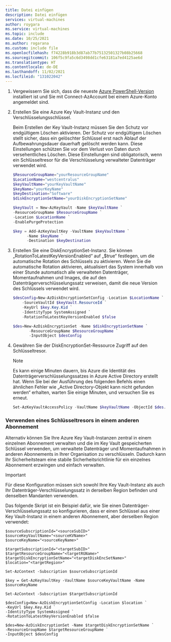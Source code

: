```yaml
---
title: Datei einfügen
description: Datei einfügen
services: virtual-machines
author: roygara
ms.service: virtual-machines
ms.topic: include
ms.date: 10/25/2021
ms.author: rogarana
ms.custom: include file
ms.openlocfilehash: f74228b918b3d87ab77b75132501327b08b25668
ms.sourcegitcommit: 106f5c9fa5c6d3498dd1cfe63181a7ed4125ae6d
ms.translationtype: HT
ms.contentlocale: de-DE
ms.lasthandoff: 11/02/2021
ms.locfileid: "131022042"
---
```

1. Vergewissern Sie sich, dass die neueste [Azure PowerShell-Version](/powershell/azure/install-az-ps) installiert ist und Sie mit Connect-AzAccount bei einem Azure-Konto angemeldet sind.

1. Erstellen Sie eine Azure Key Vault-Instanz und den Verschlüsselungsschlüssel.

    Beim Erstellen der Key Vault-Instanz müssen Sie den Schutz vor endgültigem Löschen aktivieren. Der Schutz vor endgültigem Löschen stellt sicher, dass ein gelöschter Schlüssel erst nach Ablauf der Aufbewahrungsdauer dauerhaft gelöscht werden kann. Diese Einstellungen schützen Sie vor dem Verlust von Daten durch versehentliches Löschen. Diese Einstellungen sind obligatorisch, wenn ein Schlüsseltresor für die Verschlüsselung verwalteter Datenträger verwendet wird.
    
    ```powershell
    $ResourceGroupName="yourResourceGroupName"
    $LocationName="westcentralus"
    $keyVaultName="yourKeyVaultName"
    $keyName="yourKeyName"
    $keyDestination="Software"
    $diskEncryptionSetName="yourDiskEncryptionSetName"

    $keyVault = New-AzKeyVault -Name $keyVaultName `
    -ResourceGroupName $ResourceGroupName `
    -Location $LocationName `
    -EnablePurgeProtection

    $key = Add-AzKeyVaultKey -VaultName $keyVaultName `
          -Name $keyName `
          -Destination $keyDestination 
    ```

1.    Erstellen Sie eine DiskEncryptionSet-Instanz. Sie können „RotationToLatestKeyVersionEnabled“ auf „$true“ festlegen, um die automatische Rotation des Schlüssels zu aktivieren. Wenn Sie die automatische Rotation aktivieren, aktualisiert das System innerhalb von einer Stunde automatisch alle verwalteten Datenträger, Momentaufnahmen und Images, die auf den Datenträgerverschlüsselungssatz verweisen, damit die neue Version des Schlüssels verwendet wird.  
    
        ```powershell
      $desConfig=New-AzDiskEncryptionSetConfig -Location $LocationName `
            -SourceVaultId $keyVault.ResourceId `
            -KeyUrl $key.Key.Kid `
            -IdentityType SystemAssigned `
            -RotationToLatestKeyVersionEnabled $false

       $des=New-AzDiskEncryptionSet -Name $diskEncryptionSetName `
               -ResourceGroupName $ResourceGroupName `
               -InputObject $desConfig
        ```

1.    Gewähren Sie der DiskEncryptionSet-Ressource Zugriff auf den Schlüsseltresor.

        > [!NOTE]
        > Es kann einige Minuten dauern, bis Azure die Identität des Datenträgerverschlüsselungssatzes in Azure Active Directory erstellt hat. Wenn Sie bei der Ausführung des folgenden Befehls einen ähnlichen Fehler wie „Active Directory-Objekt kann nicht gefunden werden“ erhalten, warten Sie einige Minuten, und versuchen Sie es erneut.
        
        ```powershell  
        Set-AzKeyVaultAccessPolicy -VaultName $keyVaultName -ObjectId $des.Identity.PrincipalId -PermissionsToKeys wrapkey,unwrapkey,get
        ```

### <a name="use-a-key-vault-in-a-different-subscription"></a>Verwenden eines Schlüsseltresors in einem anderen Abonnement

Alternativ können Sie Ihre Azure Key Vault-Instanzen zentral in einem einzelnen Abonnement verwalten und die im Key Vault gespeicherten Schlüssel verwenden, um verwaltete Datenträger und Momentaufnahmen in anderen Abonnements in Ihrer Organisation zu verschlüsseln. Dadurch kann Ihr Sicherheitsteam eine stabile Sicherheitsrichtlinie für ein einzelnes Abonnement erzwingen und einfach verwalten.

> [!IMPORTANT]
> Für diese Konfiguration müssen sich sowohl Ihre Key Vault-Instanz als auch Ihr Datenträger-Verschlüsselungssatz in derselben Region befinden und denselben Mandanten verwenden.

Das folgende Skript ist ein Beispiel dafür, wie Sie einen Datenträger-Verschlüsselungssatz so konfigurieren, dass er einen Schlüssel aus einer Key Vault-Instanz in einem anderen Abonnement, aber derselben Region verwendet:

```azurepowershell
$sourceSubscriptionId="<sourceSubID>"
$sourceKeyVaultName="<sourceKVName>"
$sourceKeyName="<sourceKeyName>"

$targetSubscriptionId="<targetSubID>"
$targetResourceGroupName="<targetRGName>"
$targetDiskEncryptionSetName="<targetDiskEncSetName>"
$location="<targetRegion>"

Set-AzContext -Subscription $sourceSubscriptionId

$key = Get-AzKeyVaultKey -VaultName $sourceKeyVaultName -Name $sourceKeyName

Set-AzContext -Subscription $targetSubscriptionId

$desConfig=New-AzDiskEncryptionSetConfig -Location $location `
-KeyUrl $key.Key.Kid `
-IdentityType SystemAssigned `
-RotationToLatestKeyVersionEnabled $false

$des=New-AzDiskEncryptionSet -Name $targetDiskEncryptionSetName `
-ResourceGroupName $targetResourceGroupName `
-InputObject $desConfig
```